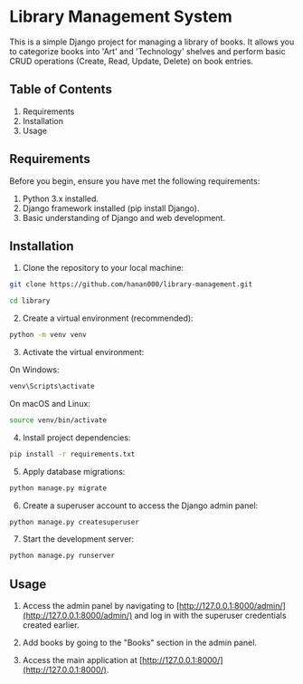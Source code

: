 # Library Management System


This is a simple Django project for managing a library of books. It allows you to categorize books into 'Art' and 
'Technology' shelves and perform basic CRUD operations (Create, Read, Update, Delete) on book entries.


## Table of Contents
1. Requirements
2. Installation
3. Usage


## Requirements
Before you begin, ensure you have met the following requirements:

1. Python 3.x installed.
2. Django framework installed (pip install Django).
3. Basic understanding of Django and web development.

## Installation

1. Clone the repository to your local machine:

```bash
git clone https://github.com/hanan000/library-management.git

cd library
```
2. Create a virtual environment (recommended):
```bash
python -m venv venv
```
3. Activate the virtual environment:

On Windows:

```bash
venv\Scripts\activate
```
On macOS and Linux:

```bash
source venv/bin/activate
```

4. Install project dependencies:
```bash
pip install -r requirements.txt
```

5. Apply database migrations:
```bash
python manage.py migrate
```
6. Create a superuser account to access the Django admin panel:
```bash
python manage.py createsuperuser
```
7. Start the development server:
```bash
python manage.py runserver
```
## Usage

1. Access the admin panel by navigating to [http://127.0.0.1:8000/admin/](http://127.0.0.1:8000/admin/) and log in with the superuser credentials created earlier.

2. Add books by going to the "Books" section in the admin panel.

3. Access the main application at [http://127.0.0.1:8000/](http://127.0.0.1:8000/).

